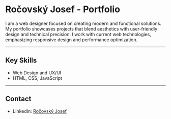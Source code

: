 # Ročovský Josef - Portfolio

I am a web designer focused on creating modern and functional solutions. My portfolio showcases projects that blend aesthetics with user-friendly design and technical precision. I work with current web technologies, emphasizing responsive design and performance optimization.

---

## Key Skills
- Web Design and UX/UI
- HTML, CSS, JavaScript

---

## Contact
- LinkedIn: [Ročovský Josef]()  

